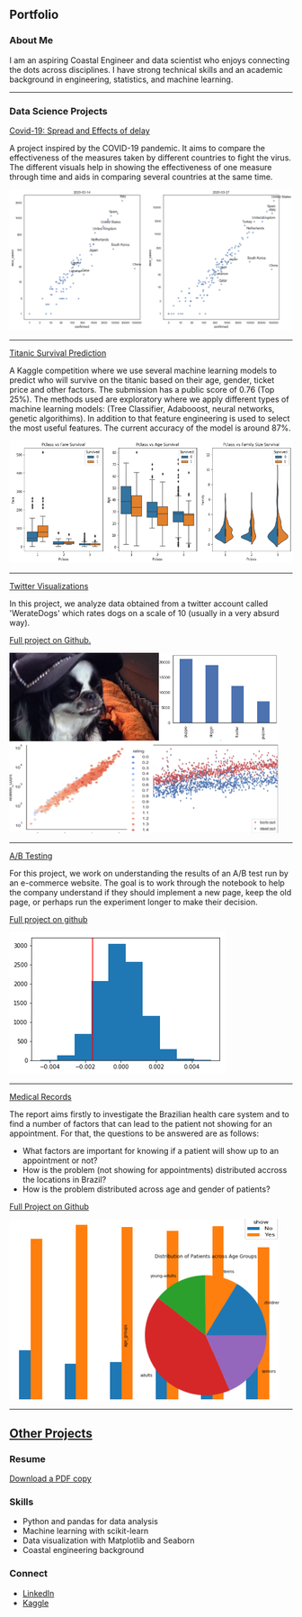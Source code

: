 ## Portfolio

### About Me

I am an aspiring Coastal Engineer and data scientist who enjoys connecting the dots across disciplines. I have strong technical skills and an academic background in engineering, statistics, and machine learning.

---

### Data Science Projects

[Covid-19: Spread and Effects of delay](https://www.kaggle.com/mohammadtraboulsi/covid-19-spread-and-effect-of-delay/notebook)

 A project inspired by the COVID-19 pandemic. It aims to compare the effectiveness of the measures taken by different countries to fight the virus. The different visuals help in showing the effectiveness of one measure through time and aids in comparing several countries at the same time. 
 
<img src="images/sample_image.png?raw=true"/>

---
[Titanic Survival Prediction](https://www.kaggle.com/mohammadtraboulsi/titanic-survival-prediction)

A Kaggle competition where we use several machine learning models to predict who will survive on the titanic based on their age, gender, ticket price and other factors. 
The submission has a public score of 0.76 (Top 25%).
The methods used are exploratory where we apply different types of machine learning models: (Tree Classifier, Adabooost, neural networks, genetic algorithims). In addition to that feature engineering is used to select the most useful features. 
The current accuracy of the model is around 87%.

<img src="images/titanic.png?raw=true"/>

---
[Twitter Visualizations](https://htmlpreview.github.io/?https://github.com/user689/Data-Analysis-Projects/blob/master/twitter_visualization/wrangle_act.html)

In this project, we analyze data obtained from a twitter account called 'WerateDogs' which rates dogs on a scale of 10 (usually in a very absurd way).

[Full project on Github.](https://github.com/user689/Data-Analysis-Projects/tree/master/twitter_visualization)

<img src="images/project2.jpg?raw=true"/>

---
[A/B Testing](https://htmlpreview.github.io/?https://github.com/user689/Data-Analysis-Projects/blob/master/abtesting/Analyze_ab_test_results_notebook.html)

For this project, we work on understanding the results of an A/B test run by an e-commerce website. The goal is to work through the notebook to help the company understand if they should implement a new page, keep the old page, or perhaps run the experiment longer to make their decision.

[Full project on github](https://github.com/user689/Data-Analysis-Projects/blob/master/abtesting/)

<img src="images/probability.png?raw=true"/>

---
[Medical Records](https://htmlpreview.github.io/?https://github.com/user689/Data-Analysis-Projects/blob/master/medical_records/investigating%20medical%20records.html)

The report aims firstly to investigate the Brazilian health care system and to find a number of factors that can lead to the patient not showing for an appointment. For that, the questions to be answered are as follows:

 - What factors are important for knowing if a patient will show up to an appointment or not?
 - How is the problem (not showing for appointments) distributed accross the locations in Brazil?
 - How is the problem distributed across age and gender of patients?
 
 [Full Project on Github](https://github.com/user689/Data-Analysis-Projects/tree/master/medical_records)

<img src="images/project3.jpg?raw=true"/>

---

## [Other Projects](https://github.com/user689/Data-Analysis-Projects)

### Resume
[Download a PDF copy](pdf/sample_presentation.pdf)

### Skills
- Python and pandas for data analysis
- Machine learning with scikit-learn
- Data visualization with Matplotlib and Seaborn
- Coastal engineering background

### Connect
- [LinkedIn](https://www.linkedin.com/in/mohammad-traboulsi-22a14a12b/)
- [Kaggle](https://www.kaggle.com/mohammadtraboulsi)
